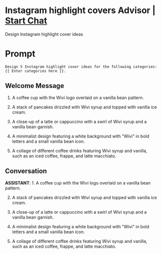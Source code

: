 

# Instagram highlight covers Advisor  | [Start Chat](https://gptcall.net/chat.html?data=%7B%22contact%22%3A%7B%22id%22%3A%22aQLrGP0cFnLuVaoDOZZOB%22%2C%22flow%22%3Atrue%7D%7D)
Design Instagram highlight cover ideas 

# Prompt

```
Design 5 Instagram highlight cover ideas for the following categories: {{ Enter categories here }}.

```

## Welcome Message
1. A coffee cup with the Wivi logo overlaid on a vanilla bean pattern.

2. A stack of pancakes drizzled with Wivi syrup and topped with vanilla ice cream.

3. A close-up of a latte or cappuccino with a swirl of Wivi syrup and a vanilla bean garnish.

4. A minimalist design featuring a white background with "Wivi" in bold letters and a small vanilla bean icon.

5. A collage of different coffee drinks featuring Wivi syrup and vanilla, such as an iced coffee, frappe, and latte macchiato.

## Conversation

**ASSISTANT**: 1. A coffee cup with the Wivi logo overlaid on a vanilla bean pattern.

2. A stack of pancakes drizzled with Wivi syrup and topped with vanilla ice cream.

3. A close-up of a latte or cappuccino with a swirl of Wivi syrup and a vanilla bean garnish.

4. A minimalist design featuring a white background with "Wivi" in bold letters and a small vanilla bean icon.

5. A collage of different coffee drinks featuring Wivi syrup and vanilla, such as an iced coffee, frappe, and latte macchiato.

